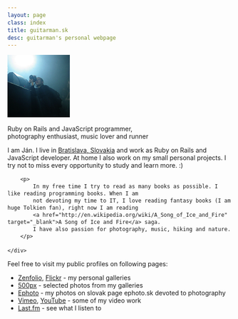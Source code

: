 ```yaml
---
layout: page
class: index
title: guitarman.sk
desc: guitarman's personal webpage
---
```

<section class="top-section">
  <div class="intro">
    <img src="images/guitarman.png" alt="guitarman" class="img-circle">
    <p class="intro-text">
      Ruby on Rails and JavaScript programmer,
      <br>
      photography enthusiast, music lover and runner
    </p>
  </div>
</section>

<section class="more-info">
    <div class="container lead">
        <p>
            I am Ján. I live in <a href="http://goo.gl/maps/Rpkyr" target="_blank">Bratislava, Slovakia</a> and work as
            Ruby on Rails and JavaScript developer. At home I also work on my small personal projects. I try not to miss
            every opportunity to study and learn more. :)
        </p>

        <p>
            In my free time I try to read as many books as possible. I like reading programming books. When I am
            not devoting my time to IT, I love reading fantasy books (I am huge Tolkien fan), right now I am reading
            <a href="http://en.wikipedia.org/wiki/A_Song_of_Ice_and_Fire" target="_blank">A Song of Ice and Fire</a> saga.
            I have also passion for photography, music, hiking and nature.
        </p>

    </div>
</section>

<section class="public-pages">
    <div class="container lead">
        <p>
            Feel free to visit my public profiles on following pages:
        </p>
        <ul>
            <li>
                <a href="http://guitarman.zenfolio.com" target="_blank">Zenfolio</a>,
                <a href="http://www.flickr.com/photos/101673215@N02/sets/" target="_blank">Flickr</a>
                - my personal galleries
            </li>
            <li>
                <a href="http://500px.com/guitarman201" target="_blank">500px</a>
                - selected photos from my galleries
            </li>
            <li>
                <a href="http://www.ephoto.sk" target="_blank">Ephoto</a>
                - my photos on slovak page ephoto.sk devoted to photography
            </li>
            <li>
                <a href="http://vimeo.com/guitarman" target="_blank">Vimeo</a>,
                <a href="http://www.youtube.com/user/guitman201/videos" target="_blank">YouTube</a>
                - some of my video work
            </li>
            <li>
                <a href="http://www.last.fm/user/guitarman201" target="_blank">Last.fm</a>
                - see what I listen to
            </li>
        </ul>
    </div>
</section>

